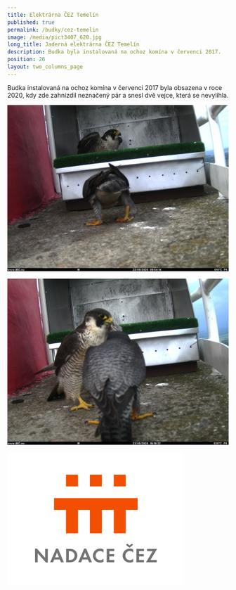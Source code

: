 ```yaml
---
title: Elektrárna ČEZ Temelín
published: true
permalink: /budky/cez-temelin
image: /media/pict3407_620.jpg
long_title: Jaderná elektrárna ČEZ Temelín
description: Budka byla instalovaná na ochoz komína v červenci 2017.
position: 26
layout: two_columns_page
---
```

Budka instalovaná na ochoz komína v červenci 2017 byla obsazena v roce 2020, kdy zde zahnízdil neznačený pár a snesl dvě vejce, která se nevylíhla.

![](/media/pict3405_620.jpg)

![](/media/pict3427_620.jpg)



![](/media/nadacecez.png)
